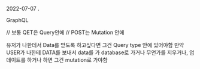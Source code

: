 2022-07-07
.

GraphQL

// 보통 QET은 Query안에
// POST는 Mutation 안에

유저가 나한테서 Data를 받도록 하고싶다면 그건 Query type 안에 있어야함
만약 USER가 나한테 DATA를 보내서 data를 가 database로 가거나
무언가를 지우거나, 업데이트를 하거나 하면 그건 mutation로 가야함